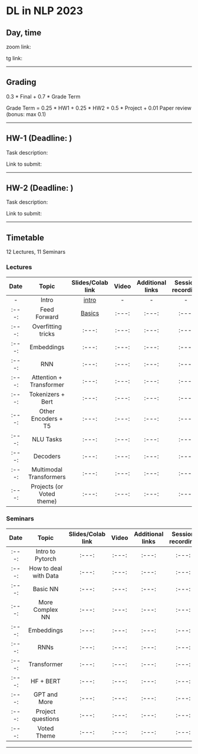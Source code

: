 # DL in NLP 2023

## Day, time

zoom link: 

tg link: 

__________________________________________

## Grading

0.3 * Final + 0.7 * Grade Term

Grade Term = 0.25 * HW1 + 0.25 * HW2 + 0.5 * Project + 0.01 Paper review (bonus: max 0.1)
__________________________________________

## HW-1 (Deadline: )

Task description: 

Link to submit: 

__________________________________________

## HW-2 (Deadline: )

Task description: 

Link to submit: 

__________________________________________

## Timetable

12 Lectures, 11 Seminars

### Lectures

| Date | Topic | Slides/Colab link | Video | Additional links | Session recording |
|:---:|:---:|:---:|:---:|:---:|:---:|
|-|Intro|[intro](https://docs.google.com/presentation/d/1cw340sXoNF450LcJGH7OXygBSckgmU1ZJwIjnxLlXVE/edit?usp=sharing)|-|-|-|
|:---:|Feed Forward|[Basics](https://docs.google.com/presentation/d/1ufEANGJMPChlbw0lfLCA1OaiClvFHM_p5zWozTibRxQ/edit?usp=sharing)|:---:|:---:|:---:|
|:---:|Overfitting tricks|:---:|:---:|:---:|:---:|
|:---:|Embeddings|:---:|:---:|:---:|:---:|
|:---:|RNN|:---:|:---:|:---:|:---:|
|:---:|Attention + Transformer|:---:|:---:|:---:|:---:|
|:---:|Tokenizers + Bert|:---:|:---:|:---:|:---:|
|:---:|Other Encoders + T5|:---:|:---:|:---:|:---:|
|:---:|NLU Tasks|:---:|:---:|:---:|:---:|
|:---:|Decoders|:---:|:---:|:---:|:---:|
|:---:|Multimodal Transformers|:---:|:---:|:---:|:---:|
|:---:|Projects (or Voted theme)|:---:|:---:|:---:|:---:|


### Seminars

| Date | Topic | Slides/Colab link | Video | Additional links | Session recording |
|:---:|:---:|:---:|:---:|:---:|:---:|
|:---:|Intro to Pytorch|:---:|:---:|:---:|:---:|
|:---:|How to deal with Data|:---:|:---:|:---:|:---:|
|:---:|Basic NN|:---:|:---:|:---:|:---:|
|:---:|More Complex NN|:---:|:---:|:---:|:---:|
|:---:|Embeddings|:---:|:---:|:---:|:---:|
|:---:|RNNs|:---:|:---:|:---:|:---:|
|:---:|Transformer|:---:|:---:|:---:|:---:|
|:---:|HF + BERT|:---:|:---:|:---:|:---:|
|:---:|GPT and More|:---:|:---:|:---:|:---:|
|:---:|Project questions|:---:|:---:|:---:|:---:|
|:---:|Voted Theme|:---:|:---:|:---:|:---:|



__________________________________________

